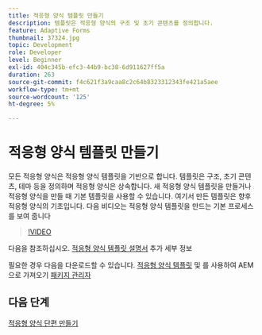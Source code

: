 ```yaml
---
title: 적응형 양식 템플릿 만들기
description: 템플릿은 적응형 양식의 구조 및 초기 콘텐츠를 정의합니다.
feature: Adaptive Forms
thumbnail: 37324.jpg
topic: Development
role: Developer
level: Beginner
exl-id: 404c345b-efc3-44b9-bc38-6d911627ff5a
duration: 263
source-git-commit: f4c621f3a9caa8c2c64b8323312343fe421a5aee
workflow-type: tm+mt
source-wordcount: '125'
ht-degree: 5%

---
```


# 적응형 양식 템플릿 만들기

모든 적응형 양식은 적응형 양식 템플릿을 기반으로 합니다. 템플릿은 구조, 초기 콘텐츠, 테마 등을 정의하며 적응형 양식은 상속합니다. 새 적응형 양식 템플릿을 만들거나 적응형 양식을 만들 때 기본 템플릿을 사용할 수 있습니다.
여기서 만든 템플릿은 향후 적응형 양식의 기초입니다.
다음 비디오는 적응형 양식 템플릿을 만드는 기본 프로세스를 보여 줍니다

>[!VIDEO](https://video.tv.adobe.com/v/37324?quality=12&learn=on)

다음을 참조하십시오. [적응형 양식 템플릿 설명서](https://experienceleague.adobe.com/docs/experience-manager-65/forms/adaptive-forms-advanced-authoring/template-editor.html) 추가 세부 정보

필요한 경우 다음을 다운로드할 수 있습니다. [적응형 양식 템플릿](assets/peak-application-template.zip) 및 를 사용하여 AEM으로 가져오기 [패키지 관리자](http://localhost:4502/crx/packmgr/index.jsp)

## 다음 단계

[적응형 양식 단편 만들기](./create-form-fragment.md)

